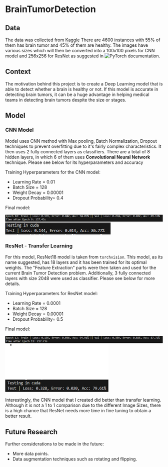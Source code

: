 # **BrainTumorDetection**

## **Data**
The data was collected from [Kaggle](https://www.kaggle.com/datasets/preetviradiya/brian-tumor-dataset)
There are 4600 instances with 55% of them has brain tumor and 45% of them are healthy. The images have various sizes which will then be converted into a 100x100 pixels for CNN model and 256x256 for ResNet as suggested in ![PyTorch documentation](https://www.pytorch.org/hub/pytorch_vision_resnet/).

## **Context**
The motivation behind this project is to create a Deep Learning model that is able to detect whether a brain is healthy or not. If this model is accurate in detecting brain tumors, it can be a huge advantage in helping medical teams in detecting brain tumors despite the size or stages.

## **Model**
### CNN Model
Model uses CNN method with Max pooling, Batch Normalization, Dropout techniques to prevent overfitting due to it's fairly complex characteristics. It then uses 2 fully connected layers as classifiers. There are a total of 8 hidden layers, in which 6 of them uses **Convolutional Neural Network** technique. Please see below for its hyperparameters and accuracy

Training Hyperparameters for the CNN model:
* Learning Rate = 0.01
* Batch Size = 128
* Weight Decay = 0.00001
* Dropout Probability= 0.4

Final model:

![BrainTumorDetector](https://github.com/mart1428/BrainTumorDetection/blob/main/images/BrainTumorDetection_TrainVal.png)
![BrainTumorDetector](https://github.com/mart1428/BrainTumorDetection/blob/main/images/BrainTumorDetection_Test.png)

### ResNet - Transfer Learning
For this model, ResNet18 model is taken from ```torchvision```. This model, as its name suggested, has 18 layers and it has been trained for its optimal weights. The "Feature Extraction" parts were then taken and used for the current Brain Tumor Detection problem. Additionally, 3 fully connected layers with size 2048 were used as classifier. Please see below for more details.

Training Hyperparameters for ResNet model:
* Learning Rate = 0.0001
* Batch Size = 128
* Weight Decay = 0.00001
* Dropout Probability= 0.5

Final model:

![ResNet18](https://github.com/mart1428/BrainTumorDetection/blob/main/images/ResNet18_TransferLearning_TrainVal.png)
![ResNet18](https://github.com/mart1428/BrainTumorDetection/blob/main/images/ResNet18_TransferLearning_Test.png)

Interestingly, the CNN model that I created did better than transfer learning. Although it is not a 1 to 1 comparison due to the different Image Sizes, there is a high chance that ResNet needs more time in fine tuning to obtain a better result.

## **Future Research**
Further considerations to be made in the future:
* More data points.
* Data augmentation techniques such as rotating and flipping.
